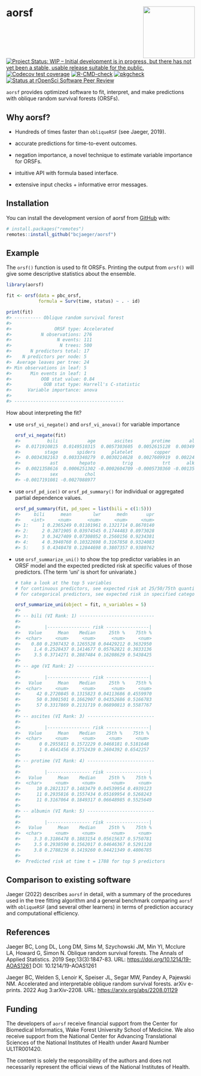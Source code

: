 
<!-- README.md is generated from README.Rmd. Please edit that file -->

# aorsf <a href="https://bcjaeger.github.io/aorsf"><img src="man/figures/logo.png" align="right" height="138" /></a>

<!-- badges: start -->

[![Project Status: WIP – Initial development is in progress, but there
has not yet been a stable, usable release suitable for the
public.](https://www.repostatus.org/badges/latest/wip.svg)](https://www.repostatus.org/#wip)
[![Codecov test
coverage](https://codecov.io/gh/bcjaeger/aorsf/branch/master/graph/badge.svg)](https://app.codecov.io/gh/bcjaeger/aorsf?branch=master)
[![R-CMD-check](https://github.com/bcjaeger/aorsf/workflows/R-CMD-check/badge.svg)](https://github.com/bcjaeger/aorsf/actions)
[![pkgcheck](https://github.com/bcjaeger/aorsf/workflows/pkgcheck/badge.svg)](https://github.com/bcjaeger/aorsf/actions?query=workflow%3Apkgcheck)
[![Status at rOpenSci Software Peer
Review](https://badges.ropensci.org/532_status.svg)](https://github.com/ropensci/software-review/issues/532)
<!-- badges: end -->

`aorsf` provides optimized software to fit, interpret, and make
predictions with oblique random survival forests (ORSFs).

## Why aorsf?

-   Hundreds of times faster than `obliqueRSF` (see Jaeger, 2019).

-   accurate predictions for time-to-event outcomes.

-   negation importance, a novel technique to estimate variable
    importance for ORSFs.

-   intuitive API with formula based interface.

-   extensive input checks + informative error messages.

## Installation

You can install the development version of aorsf from
[GitHub](https://github.com/) with:

``` r
# install.packages("remotes")
remotes::install_github("bcjaeger/aorsf")
```

## Example

The `orsf()` function is used to fit ORSFs. Printing the output from
`orsf()` will give some descriptive statistics about the ensemble.

``` r
library(aorsf)

fit <- orsf(data = pbc_orsf,
            formula = Surv(time, status) ~ . - id)

print(fit)
#> ---------- Oblique random survival forest
#> 
#>                ORSF type: Accelerated
#>           N observations: 276
#>                 N events: 111
#>                  N trees: 500
#>       N predictors total: 17
#>    N predictors per node: 5
#>  Average leaves per tree: 24
#> Min observations in leaf: 5
#>       Min events in leaf: 1
#>           OOB stat value: 0.84
#>            OOB stat type: Harrell's C-statistic
#>      Variable importance: anova
#> 
#> -----------------------------------------
```

How about interpreting the fit?

-   use `orsf_vi_negate()` and `orsf_vi_anova()` for variable importance

    ``` r
    orsf_vi_negate(fit)
    #>          bili           age       ascites       protime       albumin 
    #>  0.0171910815  0.0149510315  0.0057303605  0.0052615128  0.0034903105 
    #>         stage       spiders      platelet        copper         edema 
    #>  0.0034382163  0.0033340279  0.0030214628  0.0027609919  0.0022425307 
    #>           ast        hepato          trig           trt      alk.phos 
    #>  0.0021358616  0.0006251302 -0.0002604709 -0.0005730360 -0.0013544488 
    #>           sex          chol 
    #> -0.0017191081 -0.0027088977
    ```

-   use `orsf_pd_ice()` or `orsf_pd_summary()` for individual or
    aggregated partial dependence values.

    ``` r
    orsf_pd_summary(fit, pd_spec = list(bili = c(1:5)))
    #>     bili      mean        lwr      medn       upr
    #>    <int>     <num>      <num>     <num>     <num>
    #> 1:     1 0.2365249 0.01101961 0.1321714 0.8670140
    #> 2:     2 0.2871905 0.03974545 0.1744483 0.8973028
    #> 3:     3 0.3427409 0.07308052 0.2560156 0.9234381
    #> 4:     4 0.3940760 0.10322698 0.3167858 0.9324083
    #> 5:     5 0.4348478 0.12844698 0.3807357 0.9380762
    ```

-   use `orsf_summarize_uni()` to show the top predictor variables in an
    ORSF model and the expected predicted risk at specific values of
    those predictors. (The term ‘uni’ is short for univariate.)

    ``` r
    # take a look at the top 5 variables 
    # for continuous predictors, see expected risk at 25/50/75th quantile
    # for categorical predictors, see expected risk in specified category

    orsf_summarize_uni(object = fit, n_variables = 5)
    #> 
    #> -- bili (VI Rank: 1) ----------------------------
    #> 
    #>         |---------------- risk ----------------|
    #>   Value      Mean    Median     25th %    75th %
    #>  <char>     <num>     <num>      <num>     <num>
    #>    0.80 0.2307432 0.1265528 0.04429212 0.3632950
    #>     1.4 0.2528437 0.1414677 0.05762821 0.3833136
    #>     3.5 0.3714271 0.2887484 0.16208629 0.5438425
    #> 
    #> -- age (VI Rank: 2) -----------------------------
    #> 
    #>         |---------------- risk ----------------|
    #>   Value      Mean    Median     25th %    75th %
    #>  <char>     <num>     <num>      <num>     <num>
    #>      42 0.2720845 0.1315823 0.04113686 0.4559970
    #>      50 0.3001501 0.1662907 0.04352686 0.5166783
    #>      57 0.3317869 0.2131719 0.06890813 0.5587767
    #> 
    #> -- ascites (VI Rank: 3) -------------------------
    #> 
    #>         |---------------- risk ----------------|
    #>   Value      Mean    Median    25th %    75th %
    #>  <char>     <num>     <num>     <num>     <num>
    #>       0 0.2955811 0.1572229 0.0468181 0.5181648
    #>       1 0.4641456 0.3752439 0.2604392 0.6542257
    #> 
    #> -- protime (VI Rank: 4) -------------------------
    #> 
    #>         |---------------- risk ----------------|
    #>   Value      Mean    Median     25th %    75th %
    #>  <char>     <num>     <num>      <num>     <num>
    #>      10 0.2821317 0.1483479 0.04539954 0.4939123
    #>      11 0.2935816 0.1557434 0.05169954 0.5268243
    #>      11 0.3167064 0.1849317 0.06648985 0.5525649
    #> 
    #> -- albumin (VI Rank: 5) -------------------------
    #> 
    #>         |---------------- risk ----------------|
    #>   Value      Mean    Median     25th %    75th %
    #>  <char>     <num>     <num>      <num>     <num>
    #>     3.3 0.3186478 0.1883154 0.05615637 0.5750781
    #>     3.5 0.2938590 0.1562017 0.04646367 0.5291128
    #>     3.8 0.2788236 0.1419260 0.04421349 0.4806785
    #> 
    #>  Predicted risk at time t = 1788 for top 5 predictors
    ```

## Comparison to existing software

Jaeger (2022) describes `aorsf` in detail, with a summary of the
procedures used in the tree fitting algorithm and a general benchmark
comparing `aorsf` with `obliqueRSF` (and several other learners) in
terms of prediction accuracy and computational efficiency.

## References

Jaeger BC, Long DL, Long DM, Sims M, Szychowski JM, Min YI, Mcclure LA,
Howard G, Simon N. Oblique random survival forests. The Annals of
Applied Statistics. 2019 Sep;13(3):1847-83. URL:
<https://doi.org/10.1214/19-AOAS1261> DOI: 10.1214/19-AOAS1261

Jaeger BC, Welden S, Lenoir K, Speiser JL, Segar MW, Pandey A, Pajewski
NM. Accelerated and interpretable oblique random survival forests. arXiv
e-prints. 2022 Aug 3:arXiv-2208. URL: <https://arxiv.org/abs/2208.01129>

## Funding

The developers of `aorsf` receive financial support from the Center for
Biomedical Informatics, Wake Forest University School of Medicine. We
also receive support from the National Center for Advancing
Translational Sciences of the National Institutes of Health under Award
Number UL1TR001420.

The content is solely the responsibility of the authors and does not
necessarily represent the official views of the National Institutes of
Health.
